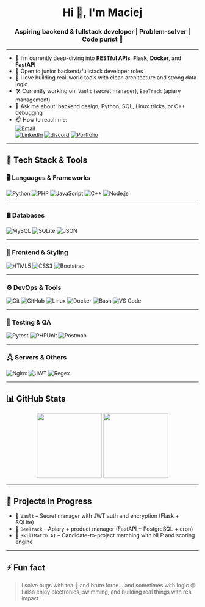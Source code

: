 <h1 align="center">Hi 👋, I'm Maciej</h1>
<h3 align="center">Aspiring backend & fullstack developer | Problem-solver | Code purist 🔧</h3>

---

- 🌱 I’m currently deep-diving into **RESTful APIs**, **Flask**, **Docker**, and **FastAPI**
- 💼 Open to junior backend/fullstack developer roles
- 🧰 I love building real-world tools with clean architecture and strong data logic
- 🛠️ Currently working on: `Vault` (secret manager), `BeeTrack` (apiary management)
- 💬 Ask me about: backend design, Python, SQL, Linux tricks, or C++ debugging
- 📫 How to reach me:  
  [![Email](https://img.shields.io/badge/email-maciejpawlicki10%40gmail.com-informational)](mailto:maciejpawlicki10@gmail.com)  
  [![LinkedIn](https://img.shields.io/badge/LinkedIn-Maciej%20Pawlicki-blue?logo=linkedin)](https://www.linkedin.com/in/maciej-pawlicki-207b02222)
  [![discord](https://img.shields.io/badge/Discord-Z3R05-blue?logo=discord&logoColor=white)](https://discordapp.com/users/527160222683365386)
  [![Portfolio](https://img.shields.io/badge/Portfolio-In%20progress-yellow)](https://macpaw.dev)

---

## 🧠 Tech Stack & Tools

### 🖥️ Languages & Frameworks
![Python](https://img.shields.io/badge/Python-3.10-blue?logo=python&logoColor=white)
![PHP](https://img.shields.io/badge/PHP-8.x-777BB4?logo=php&logoColor=white)
![JavaScript](https://img.shields.io/badge/JavaScript-ES6+-F7DF1E?logo=javascript&logoColor=black)
![C++](https://img.shields.io/badge/C++-basics-00599C?logo=c%2B%2B&logoColor=white)
![Node.js](https://img.shields.io/badge/Node.js-Runtime-339933?logo=node.js&logoColor=white)

---

### 🛢️ Databases
![MySQL](https://img.shields.io/badge/MySQL-Structured%20Data-4479A1?logo=mysql&logoColor=white)
![SQLite](https://img.shields.io/badge/SQLite-Embedded-003B57?logo=sqlite&logoColor=white)
![JSON](https://img.shields.io/badge/JSON-Structured_Data-8A8A8A?logo=json&logoColor=white)

---

### 🎨 Frontend & Styling
![HTML5](https://img.shields.io/badge/HTML5-Markup-E34F26?logo=html5&logoColor=white)
![CSS3](https://img.shields.io/badge/CSS3-Styling-1572B6?logo=css3&logoColor=white)
![Bootstrap](https://img.shields.io/badge/Bootstrap-Framework-7952B3?logo=bootstrap&logoColor=white)

---

### ⚙️ DevOps & Tools
![Git](https://img.shields.io/badge/Git-Version_Control-F05032?logo=git&logoColor=white)
![GitHub](https://img.shields.io/badge/GitHub-Code_Hosting-181717?logo=github&logoColor=white)
![Linux](https://img.shields.io/badge/Linux-Dev_Environment-FCC624?logo=linux&logoColor=black)
![Docker](https://img.shields.io/badge/Docker-Containerization-2496ED?logo=docker&logoColor=white)
![Bash](https://img.shields.io/badge/Bash-Terminal-4EAA25?logo=gnubash&logoColor=white)
![VS Code](https://img.shields.io/badge/VSCode-IDE-007ACC?logo=visual-studio-code&logoColor=white)

---

### 🧪 Testing & QA
![Pytest](https://img.shields.io/badge/Pytest-Python_Tests-3776AB?logo=python&logoColor=white)
![PHPUnit](https://img.shields.io/badge/PHPUnit-Testing-8892BF?logo=php&logoColor=white)
![Postman](https://img.shields.io/badge/Postman-API_Testing-FF6C37?logo=postman&logoColor=white)

---

### 🖧 Servers & Others
![Nginx](https://img.shields.io/badge/Nginx-Reverse_Proxy-269539?logo=nginx&logoColor=white)
![JWT](https://img.shields.io/badge/JWT-Auth_Tokens-000000?logo=jsonwebtokens&logoColor=white)
![Regex](https://img.shields.io/badge/RegEx-Pattern_Matching-EF7C00?logo=codewars&logoColor=white)


---

## 📊 GitHub Stats

<p align="center">
  <img src="https://github-readme-stats.vercel.app/api?username=zrdt80&show_icons=true&theme=radical&hide_rank=true" height="170" />
  <img src="https://streak-stats.demolab.com?user=zrdt80&theme=radical&date_format=M%20j%5B%2C%20Y%5D" height="170" />
</p>

---

## 📁 Projects in Progress

- 🔐 `Vault` – Secret manager with JWT auth and encryption (Flask + SQLite)
- 🍯 `BeeTrack` – Apiary + product manager (FastAPI + PostgreSQL + cron)
- 🧠 `SkillMatch AI` – Candidate-to-project matching with NLP and scoring engine

---

## ⚡ Fun fact

> I solve bugs with tea 🍵 and brute force... and sometimes with logic 😄  
> I also enjoy electronics, swimming, and building real things with real impact.
